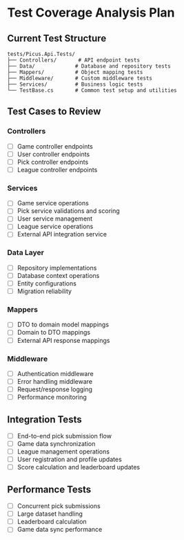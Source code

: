 # Test Coverage Analysis Plan

## Current Test Structure
```
tests/Picus.Api.Tests/
├── Controllers/       # API endpoint tests
├── Data/             # Database and repository tests
├── Mappers/          # Object mapping tests
├── Middleware/       # Custom middleware tests
├── Services/         # Business logic tests
└── TestBase.cs       # Common test setup and utilities
```

## Test Cases to Review

### Controllers
- [ ] Game controller endpoints
- [ ] User controller endpoints
- [ ] Pick controller endpoints
- [ ] League controller endpoints

### Services
- [ ] Game service operations
- [ ] Pick service validations and scoring
- [ ] User service management
- [ ] League service operations
- [ ] External API integration service

### Data Layer
- [ ] Repository implementations
- [ ] Database context operations
- [ ] Entity configurations
- [ ] Migration reliability

### Mappers
- [ ] DTO to domain model mappings
- [ ] Domain to DTO mappings
- [ ] External API response mappings

### Middleware
- [ ] Authentication middleware
- [ ] Error handling middleware
- [ ] Request/response logging
- [ ] Performance monitoring

## Integration Tests
- [ ] End-to-end pick submission flow
- [ ] Game data synchronization
- [ ] League management operations
- [ ] User registration and profile updates
- [ ] Score calculation and leaderboard updates

## Performance Tests
- [ ] Concurrent pick submissions
- [ ] Large dataset handling
- [ ] Leaderboard calculation
- [ ] Game data sync performance
